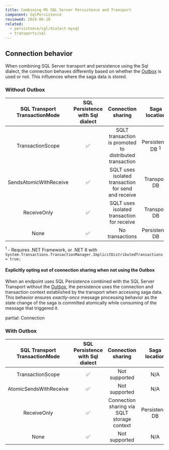 ```yaml
---
title: Combining MS SQL Server Persistence and Transport
component: SqlPersistence
reviewed: 2024-06-10
related:
  - persistence/sql/dialect-mysql
  - transports/sql
---
```


## Connection behavior

When combining SQL Server transport and persistence using the Sql dialect, the connection behaves differently based on whether the [Outbox](/nservicebus/outbox/) is used or not. This influences where the saga data is stored.

### Without Outbox

SQL Transport<br/>TransactionMode | SQL Persistence<br/>with Sql dialect | Connection sharing | Saga location
:-:|:-:|:-:|:-:
TransactionScope |  ✅| SQLT transaction is promoted to distributed transaction | Persistence DB <sup>1</sup>
SendsAtomicWithReceive |  ✅| SQLT uses isolated transaction for send and receive | Transport DB
ReceiveOnly |  ✅| SQLT uses isolated transaction for receive | Transport DB
None |  ✅| No transactions | Persistence DB

<sup>1</sup> - Requires .NET Framework, or .NET 8 with `System.Transactions.TransactionManager.ImplicitDistributedTransactions = true;`

#### Explicitly opting out of connection sharing when not using the Outbox

When an endpoint uses SQL Persistence combined with the SQL Server Transport without the [Outbox](/nservicebus/outbox/), the persistence uses the connection and transaction context established by the transport when accessing saga data. This behavior ensures *exactly-once* message processing behavior as the state change of the saga is committed atomically while consuming of the message that triggered it.

partial: Connection

### With Outbox

SQL Transport<br/>TransactionMode | SQL Persistence<br/>with Sql dialect | Connection sharing | Saga location
:-:|:-:|:-:|:-:
TransactionScope |  ✅|  Not supported | N/A
AtomicSendsWithReceive |  ✅| Not supported | N/A
ReceiveOnly |  ✅| Connection sharing via SQLT storage context | Persistence DB
None |  ✅| Not supported | N/A
